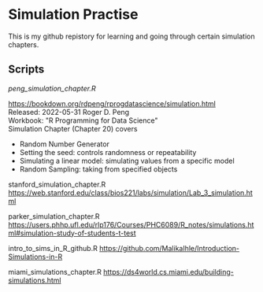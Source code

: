 # Simulation Practise 

This is my github repistory for learning and going through certain simulation chapters. 

## Scripts 

*_peng_simulation_chapter.R_*      

https://bookdown.org/rdpeng/rprogdatascience/simulation.html      
Released: 2022-05-31 Roger D. Peng     
Workbook: "R Programming for Data Science"     
Simulation Chapter (Chapter 20) covers   
- Random Number Generator
- Setting the seed: controls randomness or repeatability
- Simulating a linear model: simulating values from a specific model
- Random Sampling: taking from specified objects 

stanford_simulation_chapter.R
https://web.stanford.edu/class/bios221/labs/simulation/Lab_3_simulation.html


parker_simulation_chapter.R
https://users.phhp.ufl.edu/rlp176/Courses/PHC6089/R_notes/simulations.html#simulation-study-of-students-t-test


intro_to_sims_in_R_github.R
https://github.com/MalikaIhle/Introduction-Simulations-in-R

miami_simulations_chapter.R 
https://ds4world.cs.miami.edu/building-simulations.html


